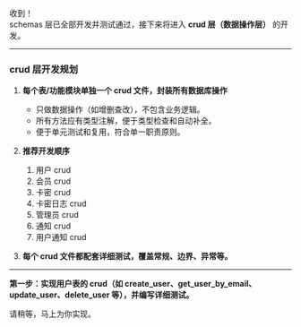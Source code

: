 收到！  
schemas 层已全部开发并测试通过，接下来将进入 **crud 层（数据操作层）** 的开发。

---

### crud 层开发规划

1. **每个表/功能模块单独一个 crud 文件，封装所有数据库操作**
   - 只做数据操作（如增删查改），不包含业务逻辑。
   - 所有方法应有类型注解，便于类型检查和自动补全。
   - 便于单元测试和复用，符合单一职责原则。

2. **推荐开发顺序**
   1. 用户 crud
   2. 会员 crud
   3. 卡密 crud
   4. 卡密日志 crud
   5. 管理员 crud
   6. 通知 crud
   7. 用户通知 crud

3. **每个 crud 文件都配套详细测试，覆盖常规、边界、异常等。**

---

**第一步：实现用户表的 crud（如 create_user、get_user_by_email、update_user、delete_user 等），并编写详细测试。**

请稍等，马上为你实现。